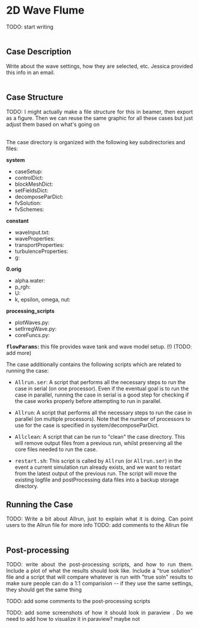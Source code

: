# 2D Wave Flume
<div align="justify">
TODO: start writing
</div>
&nbsp;

<!-- <p align="middle">
  <img src="https://github.com/jnvn7/RM6-WEC-OpenFoam/blob/main/images/rm6.png" height="200"/>
  <img src="https://github.com/jnvn7/RM6-WEC-OpenFoam/blob/main/images/rm6-dimensions.png" height="200"/>
</p>

<p align='middle'> Figure 1 - RM6 BBDB Device Design and Dimensions</p> -->

## Case Description 
<div align="justify">
Write about the wave settings, how they are selected, etc. Jessica provided this info in an email.
</div>
&nbsp;

## Case Structure
<div align="justify">
TODO: I might actually make a file structure for this in beamer, then export as a figure. Then we can reuse the same graphic for all these cases but just adjust them based on what's going on 
</div>
&nbsp;

The case directory is organized with the following key subdirectories and files: 



**system**
* caseSetup:
* controlDict:
* blockMeshDict: 
* setFieldsDict:
* decomposeParDict:
* fvSolution:
* fvSchemes:

**constant**
* waveInput.txt:
* waveProperties:
* transportProperties: 
* turbulenceProperties:
* g:

**0.orig**
* alpha.water: 
* p_rgh: 
* U: 
* k, epsilon, omega, nut: 

**processing_scripts**
* plotWaves.py: 
* setIrregWave.py:  
* coreFuncs.py: 

**<tt>flowParams</tt>:** this file provides wave tank and wave model setup. (!) (TODO: add more)

The case additionally contains the following scripts which are related to running the case: 
* <tt>Allrun.ser</tt>: A script that performs all the necessary steps to run the case in serial (on one processor). Even if the eventual goal is to run the case in parallel, running the case in serial is a good step for checking if the case works properly before attempting to run in parallel. 

* <tt>Allrun</tt>: A script that performs all the necessary steps to run the case in parallel (on multiple processors). Note that the number of processors to use for the case is specified in system/decomposeParDict. 

* <tt>Allclean</tt>: A script that can be run to "clean" the case directory. This will remove output files from a previous run, whilst preserving all the core files needed to run the case. 

* <tt>restart.sh</tt>: This script is called by <tt>Allrun</tt> (or <tt>Allrun.ser</tt>) in the event a current simulation run already exists, and we want to restart from the latest output of the previous run. The script will move the existing logfile and postProcessing data files into a backup storage directory. 

## Running the Case
<div align="justify">
TODO: Write a bit about Allrun, just to explain what it is doing. Can point users to the Allrun file for more info 
TODO: add comments to the Allrun file 
</div>
&nbsp;

## Post-processing

<div align="justify">
TODO: write about the post-processing scripts, and how to run them. Include a plot of what the results should look like. Include a "true solution" file and a script that will compare whatever is run with "true soln" results to make sure people can do a 1:1 comparision -- if they use the same settings, they should get the same thing 

TODO: add some comments to the post-processing scripts 

TODO: add some screenshots of how it should look in paraview . Do we need to add how to visualize it in paraview? maybe not 
</div>
&nbsp;

